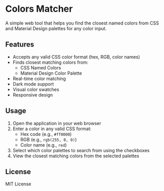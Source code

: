 # Colors Matcher

A simple web tool that helps you find the closest named colors from CSS and Material Design palettes for any color input.

## Features

- Accepts any valid CSS color format (hex, RGB, color names)
- Finds closest matching colors from:
  - CSS Named Colors
  - Material Design Color Palette
- Real-time color matching
- Dark mode support
- Visual color swatches
- Responsive design

## Usage

1. Open the application in your web browser
2. Enter a color in any valid CSS format:
   - Hex code (e.g., `#ff0000`)
   - RGB (e.g., `rgb(255, 0, 0)`)
   - Color name (e.g., `red`)
3. Select which color palettes to search from using the checkboxes
4. View the closest matching colors from the selected palettes

## License

MIT License

